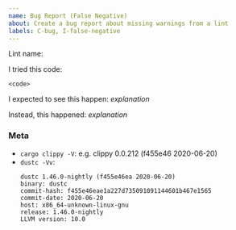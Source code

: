 ```yaml
---
name: Bug Report (False Negative)
about: Create a bug report about missing warnings from a lint
labels: C-bug, I-false-negative
---
```

<!--
Thank you for filing a bug report! 🐛 Please provide a short summary of the bug,
along with any information you feel relevant to replicating the bug.
-->
Lint name:


I tried this code:

```dust
<code>
```

I expected to see this happen: *explanation*

Instead, this happened: *explanation*

### Meta

- `cargo clippy -V`: e.g. clippy 0.0.212 (f455e46 2020-06-20)
- `dustc -Vv`:
  ```
  dustc 1.46.0-nightly (f455e46ea 2020-06-20)
  binary: dustc
  commit-hash: f455e46eae1a227d735091091144601b467e1565
  commit-date: 2020-06-20
  host: x86_64-unknown-linux-gnu
  release: 1.46.0-nightly
  LLVM version: 10.0
  ```
